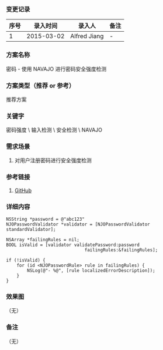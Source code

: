 ### 变更记录
| 序号 | 录入时间 | 录入人 | 备注 |
| -- | -- | -- | -- |
| 1 | 2015-03-02 | Alfred Jiang | - |

### 方案名称
密码 - 使用 NAVAJO 进行密码安全强度检测

### 方案类型（推荐 or 参考）
推荐方案

### 关键字
密码强度 \ 输入检测 \ 安全检测 \ NAVAJO

### 需求场景
1. 对用户注册密码进行安全强度检测

### 参考链接
1. [GitHub](https://github.com/mattt/Navajo)

### 详细内容
    NSString *password = @"abc123"
    NJOPasswordValidator *validator = [NJOPasswordValidator standardValidator];

    NSArray *failingRules = nil;
    BOOL isValid = [validator validatePassword:password
                                  failingRules:&failingRules];

    if (!isValid) {
        for (id <NJOPasswordRule> rule in failingRules) {
            NSLog(@"- %@", [rule localizedErrorDescription]);
        }
    }

### 效果图
（无）

### 备注
（无）
